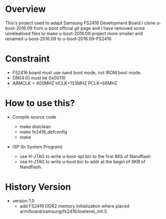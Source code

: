 # Overview

This's project used to adapt Samsung FS2416 Development Board.I clone
u-boot-2016.09 from u-boot official git page and I have removed some
unreleatived files to make u-boot-2016.09 project more smaller and renamed
u-boot-2016.09 to u-boot-2016.09-FS2416

# Constraint

- FS2416 board must use nand boot mode, not IROM boot mode.
- OM[4:0] must be 0x00110
- ARMCLK = 400MHZ HCLK=133MHZ PCLK=66MHZ

# How to use this?

- Compile source code
	- make distclean 
	- make fs2416_defconfig
	- make

- ISP (In System Program)
	- use H-JTAG to write u-boot-spl.bin to the first 8Kb of Nandflash
	- use H-JTAG to write u-boot.bin to addr at the begin of 8KB of Nandflash.


# History Version

- version 1.0 
	- add FS2416 DDR2 memory initialization where placed arm/board/samsung/fs2416/lowlevel_init.S
